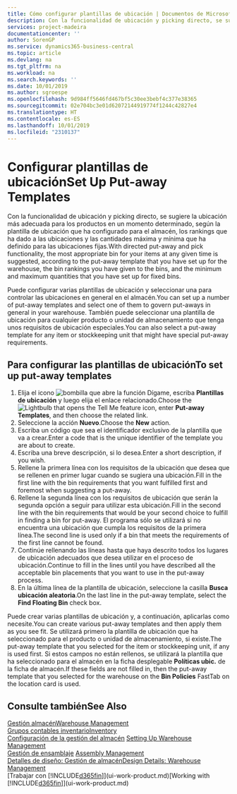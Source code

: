 ```yaml
---
title: Cómo configurar plantillas de ubicación | Documentos de Microsoft
description: Con la funcionalidad de ubicación y picking directo, se sugiere la ubicación más adecuada para los productos en un momento determinado, según la plantilla de ubicación que ha configurado para el almacén, los rankings que ha dado a las ubicaciones y las cantidades máxima y mínima que ha definido para las ubicaciones fijas.
services: project-madeira
documentationcenter: ''
author: SorenGP
ms.service: dynamics365-business-central
ms.topic: article
ms.devlang: na
ms.tgt_pltfrm: na
ms.workload: na
ms.search.keywords: ''
ms.date: 10/01/2019
ms.author: sgroespe
ms.openlocfilehash: 9d984ff5646fd467bf5c30ee3bebf4c377e38365
ms.sourcegitcommit: 02e704bc3e01d62072144919774f1244c42827e4
ms.translationtype: HT
ms.contentlocale: es-ES
ms.lasthandoff: 10/01/2019
ms.locfileid: "2310137"
---
```

# <a name="set-up-put-away-templates"></a><span data-ttu-id="8f9e7-103">Configurar plantillas de ubicación</span><span class="sxs-lookup"><span data-stu-id="8f9e7-103">Set Up Put-away Templates</span></span>
<span data-ttu-id="8f9e7-104">Con la funcionalidad de ubicación y picking directo, se sugiere la ubicación más adecuada para los productos en un momento determinado, según la plantilla de ubicación que ha configurado para el almacén, los rankings que ha dado a las ubicaciones y las cantidades máxima y mínima que ha definido para las ubicaciones fijas.</span><span class="sxs-lookup"><span data-stu-id="8f9e7-104">With directed put-away and pick functionality, the most appropriate bin for your items at any given time is suggested, according to the put-away template that you have set up for the warehouse, the bin rankings you have given to the bins, and the minimum and maximum quantities that you have set up for fixed bins.</span></span>  

<span data-ttu-id="8f9e7-105">Puede configurar varias plantillas de ubicación y seleccionar una para controlar las ubicaciones en general en el almacén.</span><span class="sxs-lookup"><span data-stu-id="8f9e7-105">You can set up a number of put-away templates and select one of them to govern put-aways in general in your warehouse.</span></span> <span data-ttu-id="8f9e7-106">También puede seleccionar una plantilla de ubicación para cualquier producto o unidad de almacenamiento que tenga unos requisitos de ubicación especiales.</span><span class="sxs-lookup"><span data-stu-id="8f9e7-106">You can also select a put-away template for any item or stockkeeping unit that might have special put-away requirements.</span></span>  

## <a name="to-set-up-put-away-templates"></a><span data-ttu-id="8f9e7-107">Para configurar las plantillas de ubicación</span><span class="sxs-lookup"><span data-stu-id="8f9e7-107">To set up put-away templates</span></span>  
1.  <span data-ttu-id="8f9e7-108">Elija el icono ![bombilla que abre la función Dígame](media/ui-search/search_small.png "Dígame que desea hacer"), escriba **Plantillas de ubicación** y luego elija el enlace relacionado.</span><span class="sxs-lookup"><span data-stu-id="8f9e7-108">Choose the ![Lightbulb that opens the Tell Me feature](media/ui-search/search_small.png "Tell me what you want to do") icon, enter **Put-away Templates**, and then choose the related link.</span></span>  
2.  <span data-ttu-id="8f9e7-109">Seleccione la acción **Nuevo**.</span><span class="sxs-lookup"><span data-stu-id="8f9e7-109">Choose the **New** action.</span></span>  
3.  <span data-ttu-id="8f9e7-110">Escriba un código que sea el identificador exclusivo de la plantilla que va a crear.</span><span class="sxs-lookup"><span data-stu-id="8f9e7-110">Enter a code that is the unique identifier of the template you are about to create.</span></span>  
4.  <span data-ttu-id="8f9e7-111">Escriba una breve descripción, si lo desea.</span><span class="sxs-lookup"><span data-stu-id="8f9e7-111">Enter a short description, if you wish.</span></span>  
5.  <span data-ttu-id="8f9e7-112">Rellene la primera línea con los requisitos de la ubicación que desea que se rellenen en primer lugar cuando se sugiera una ubicación.</span><span class="sxs-lookup"><span data-stu-id="8f9e7-112">Fill in the first line with the bin requirements that you want fulfilled first and foremost when suggesting a put-away.</span></span>  
6.  <span data-ttu-id="8f9e7-113">Rellene la segunda línea con los requisitos de ubicación que serán la segunda opción a seguir para utilizar esta ubicación.</span><span class="sxs-lookup"><span data-stu-id="8f9e7-113">Fill in the second line with the bin requirements that would be your second choice to fulfill in finding a bin for put-away.</span></span> <span data-ttu-id="8f9e7-114">El programa sólo se utilizará si no encuentra una ubicación que cumpla los requisitos de la primera línea.</span><span class="sxs-lookup"><span data-stu-id="8f9e7-114">The second line is used only if a bin that meets the requirements of the first line cannot be found.</span></span>  
7.  <span data-ttu-id="8f9e7-115">Continúe rellenando las líneas hasta que haya descrito todos los lugares de ubicación adecuados que desea utilizar en el proceso de ubicación.</span><span class="sxs-lookup"><span data-stu-id="8f9e7-115">Continue to fill in the lines until you have described all the acceptable bin placements that you want to use in the put-away process.</span></span>  
8.  <span data-ttu-id="8f9e7-116">En la última línea de la plantilla de ubicación, seleccione la casilla **Busca ubicación aleatoria**.</span><span class="sxs-lookup"><span data-stu-id="8f9e7-116">On the last line in the put-away template, select the **Find Floating Bin** check box.</span></span>  

<span data-ttu-id="8f9e7-117">Puede crear varias plantillas de ubicación y, a continuación, aplicarlas como necesite.</span><span class="sxs-lookup"><span data-stu-id="8f9e7-117">You can create various put-away templates and then apply them as you see fit.</span></span> <span data-ttu-id="8f9e7-118">Se utilizará primero la plantilla de ubicación que ha seleccionado para el producto o unidad de almacenamiento, si existe.</span><span class="sxs-lookup"><span data-stu-id="8f9e7-118">The put-away template that you selected for the item or stockkeeping unit, if any is used first.</span></span> <span data-ttu-id="8f9e7-119">Si estos campos no están rellenos, se utilizará la plantilla que ha seleccionado para el almacén en la ficha desplegable **Políticas ubic.** de la ficha de almacén.</span><span class="sxs-lookup"><span data-stu-id="8f9e7-119">If these fields are not filled in, then the put-away template that you selected for the warehouse on the **Bin Policies** FastTab on the location card is used.</span></span>  

## <a name="see-also"></a><span data-ttu-id="8f9e7-120">Consulte también</span><span class="sxs-lookup"><span data-stu-id="8f9e7-120">See Also</span></span>  
[<span data-ttu-id="8f9e7-121">Gestión almacén</span><span class="sxs-lookup"><span data-stu-id="8f9e7-121">Warehouse Management</span></span>](warehouse-manage-warehouse.md)  
[<span data-ttu-id="8f9e7-122">Grupos contables inventario</span><span class="sxs-lookup"><span data-stu-id="8f9e7-122">Inventory</span></span>](inventory-manage-inventory.md)  
<span data-ttu-id="8f9e7-123">[Configuración de la gestión del almacén](warehouse-setup-warehouse.md)   </span><span class="sxs-lookup"><span data-stu-id="8f9e7-123">[Setting Up Warehouse Management](warehouse-setup-warehouse.md)   </span></span>  
<span data-ttu-id="8f9e7-124">[Gestión de ensamblaje](assembly-assemble-items.md)  </span><span class="sxs-lookup"><span data-stu-id="8f9e7-124">[Assembly Management](assembly-assemble-items.md)  </span></span>  
[<span data-ttu-id="8f9e7-125">Detalles de diseño: Gestión de almacén</span><span class="sxs-lookup"><span data-stu-id="8f9e7-125">Design Details: Warehouse Management</span></span>](design-details-warehouse-management.md)  
<span data-ttu-id="8f9e7-126">[Trabajar con [!INCLUDE[d365fin](includes/d365fin_md.md)]](ui-work-product.md)</span><span class="sxs-lookup"><span data-stu-id="8f9e7-126">[Working with [!INCLUDE[d365fin](includes/d365fin_md.md)]](ui-work-product.md)</span></span>
